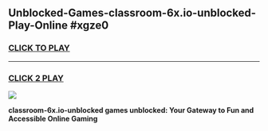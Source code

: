 
## Unblocked-Games-classroom-6x.io-unblocked-Play-Online #xgze0
<h3>
<a href="https://news.freeplayer.one?title=classroom-6x.io-unblocked&ref=3">CLICK TO PLAY</a></h3>
<hr>

<h3>
<a href="https://news.freeplayer.one?title=classroom-6x.io-unblocked&ref=3">CLICK 2 PLAY</a>
  
</h3>

<a href="https://news.freeplayer.one?title=classroom-6x.io-unblocked&ref=3"><img src="https://clearcache.store/games.png"></a>


**classroom-6x.io-unblocked games unblocked: Your Gateway to Fun and Accessible Online Gaming**
